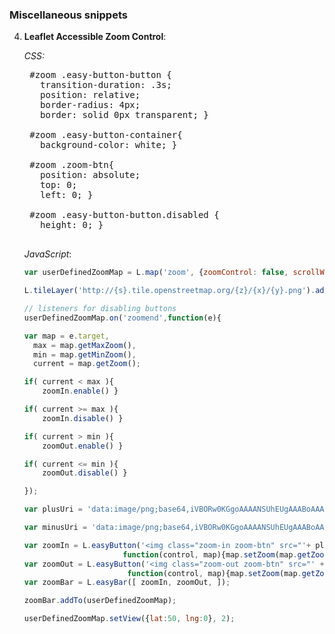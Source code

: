 ### Miscellaneous snippets

4. **Leaflet Accessible Zoom Control**:  

	*CSS:*
    <pre>
	#zoom .easy-button-button {
	  transition-duration: .3s;
	  position: relative;
	  border-radius: 4px;
	  border: solid 0px transparent; }

	#zoom .easy-button-container{
	  background-color: white; }

	#zoom .zoom-btn{
	  position: absolute;
	  top: 0;
	  left: 0; }

	#zoom .easy-button-button.disabled {
	  height: 0; }
	</pre>

	*JavaScript*:

    ```javascript
	var userDefinedZoomMap = L.map('zoom', {zoomControl: false, scrollWheelZoom: false});

	L.tileLayer('http://{s}.tile.openstreetmap.org/{z}/{x}/{y}.png').addTo(userDefinedZoomMap);

	// listeners for disabling buttons
	userDefinedZoomMap.on('zoomend',function(e){

	var map = e.target,
      max = map.getMaxZoom(),
      min = map.getMinZoom(),
      current = map.getZoom();

	if( current < max ){
		zoomIn.enable() }

	if( current >= max ){
		zoomIn.disable() }

	if( current > min ){
    	zoomOut.enable() }

	if( current <= min ){
    	zoomOut.disable() }

	});

	var plusUri = 'data:image/png;base64,iVBORw0KGgoAAAANSUhEUgAAABoAAAAaCAYAAACpSkzOAAAABmJLR0QA/wD/AP+gvaeTAAAACXBIWXMAAAsTAAALEwEAmpwYAAAAB3RJTUUH3wYJFTodgbZtSwAAABl0RVh0Q29tbWVudABDcmVhdGVkIHdpdGggR0lNUFeBDhcAAABoSURBVEjHY2AYBaNg2AJmMvQkMTAwGDAwMHAzMDA8JlYTIxkW/SdHPxO9gm7kWWQNjRNkjB5fMPyXgYEhg1yL1Eh0tCm5FpGSKr/jUz+avOlq0Xco/Y8UTSxkWLQCGk+nR6uKUTC4AQC8oBHyYLAfhwAAAABJRU5ErkJggg=='

	var minusUri = 'data:image/png;base64,iVBORw0KGgoAAAANSUhEUgAAABoAAAAaCAYAAACpSkzOAAAABmJLR0QA/wD/AP+gvaeTAAAACXBIWXMAAAsTAAALEwEAmpwYAAAAB3RJTUUH3wYJFgAjZzgQwAAAABl0RVh0Q29tbWVudABDcmVhdGVkIHdpdGggR0lNUFeBDhcAAAAvSURBVEjHY2AYBaNgFIyCUcDAwMAQzsDA8J8InIPPECZ6uZZpNMJGwSgYBSMAAADZ/wm/p4Wt3gAAAABJRU5ErkJggg=='

    var zoomIn = L.easyButton('<img class="zoom-in zoom-btn" src="'+ plusUri +'" alt="zoom in"/>',
                          function(control, map){map.setZoom(map.getZoom()+1);});
	var zoomOut = L.easyButton('<img class="zoom-out zoom-btn" src="' + minusUri + '" alt="zoom in"/>',
                           function(control, map){map.setZoom(map.getZoom()-1);});
    var zoomBar = L.easyBar([ zoomIn, zoomOut, ]);

	zoomBar.addTo(userDefinedZoomMap);

	userDefinedZoomMap.setView({lat:50, lng:0}, 2);
	```
